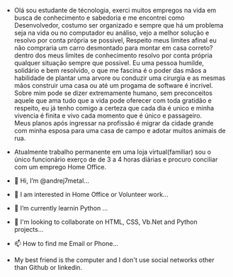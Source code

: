 - Olá sou estudante de técnologia, exerci muitos empregos na vida em busca de conhecimento e sabedoria e me encontrei como Desenvolvedor, costumo ser organizado e sempre   que há um problema seja na vida ou no computador eu análiso, vejo a melhor solução e resolvo por conta própria se possivel, Respeito meus limites afinal eu não
  compraria um carro desmontado para montar em casa correto? dentro dos meus limites de conhecimento resolvo por conta própria qualquer situação sempre que possivel.
  Eu uma pessoa humilde, solidário e bem resolvido, o que me fascina é o poder das mãos a habilidade de plantar uma arvore ou  conduzir uma cirurgia e as mesmas mãos 
  construir uma casa   ou até um progama de software é incrivel. Sobre mim pode se dizer extremamente humano, sem preconceitos aquele que ama tudo que a vida pode 
  oferecer com toda gratidão  e respeito, eu já tenho comigo a certeza que cada dia é unico e minha vivencia é finita e vivo cada momento que é único e passageiro.  
  Meus planos após ingressar na profissão é migrar da cidade grande com minha esposa para uma casa de campo e adotar muitos animais de rua.

- Atualmente trabalho permanente em uma loja virtual(familiar) sou o único funcionário exerço de de 3 a 4 horas diárias e procuro conciliar com um emprego Home Office.

- 👋 Hi, I’m @andrej7metal...
- 👀 I am interested in Home Office or Volunteer work...
- 🌱 I’m currently learnin Python ...
- 💞️ I'm looking to collaborate on HTML, CSS, Vb.Net and Python projects...
- 📫 How to find me Email or Phone...
- My best friend is the computer and I don't use social networks other than Github or linkedin.

<!---
andrej7metal/andrej7metal is a ✨ special ✨ repository because its `README.md` (this file) appears on your GitHub profile.
You can click the Preview link to take a look at your changes.
--->
